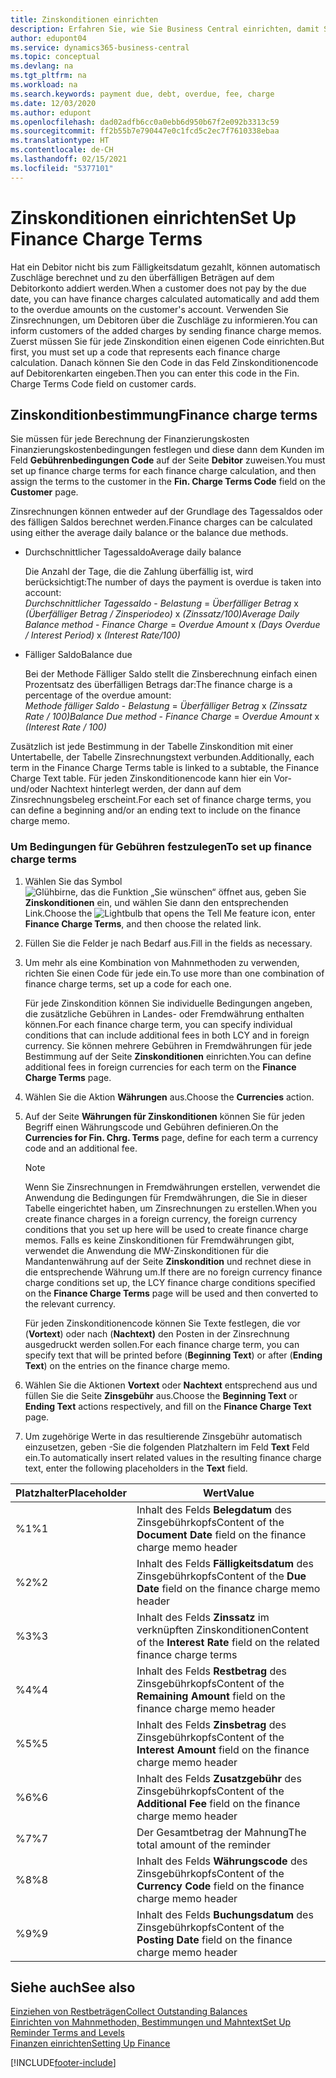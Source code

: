 ```yaml
---
title: Zinskonditionen einrichten
description: Erfahren Sie, wie Sie Business Central einrichten, damit Sie Debitoren über zusätzliche Gebühren informieren können, indem Sie Memos zu Finanzierungskosten senden.
author: edupont04
ms.service: dynamics365-business-central
ms.topic: conceptual
ms.devlang: na
ms.tgt_pltfrm: na
ms.workload: na
ms.search.keywords: payment due, debt, overdue, fee, charge
ms.date: 12/03/2020
ms.author: edupont
ms.openlocfilehash: dad02adfb6cc0a0ebb6d950b67f2e092b3313c59
ms.sourcegitcommit: ff2b55b7e790447e0c1fcd5c2ec7f7610338ebaa
ms.translationtype: HT
ms.contentlocale: de-CH
ms.lasthandoff: 02/15/2021
ms.locfileid: "5377101"
---
```

# <a name="set-up-finance-charge-terms"></a><span data-ttu-id="dc6cf-103">Zinskonditionen einrichten</span><span class="sxs-lookup"><span data-stu-id="dc6cf-103">Set Up Finance Charge Terms</span></span>

<span data-ttu-id="dc6cf-104">Hat ein Debitor nicht bis zum Fälligkeitsdatum gezahlt, können automatisch Zuschläge berechnet und zu den überfälligen Beträgen auf dem Debitorkonto addiert werden.</span><span class="sxs-lookup"><span data-stu-id="dc6cf-104">When a customer does not pay by the due date, you can have finance charges calculated automatically and add them to the overdue amounts on the customer's account.</span></span> <span data-ttu-id="dc6cf-105">Verwenden Sie Zinsrechnungen, um Debitoren über die Zuschläge zu informieren.</span><span class="sxs-lookup"><span data-stu-id="dc6cf-105">You can inform customers of the added charges by sending finance charge memos.</span></span> <span data-ttu-id="dc6cf-106">Zuerst müssen Sie für jede Zinskondition einen eigenen Code einrichten.</span><span class="sxs-lookup"><span data-stu-id="dc6cf-106">But first, you must set up a code that represents each finance charge calculation.</span></span> <span data-ttu-id="dc6cf-107">Danach können Sie den Code in das Feld Zinskonditionencode auf Debitorenkarten eingeben.</span><span class="sxs-lookup"><span data-stu-id="dc6cf-107">Then you can enter this code in the Fin. Charge Terms Code field on customer cards.</span></span>  

## <a name="finance-charge-terms"></a><span data-ttu-id="dc6cf-108">Zinskonditionbestimmung</span><span class="sxs-lookup"><span data-stu-id="dc6cf-108">Finance charge terms</span></span>

<span data-ttu-id="dc6cf-109">Sie müssen für jede Berechnung der Finanzierungskosten Finanzierungskostenbedingungen festlegen und diese dann dem Kunden im Feld **Gebührenbedingungen Code** auf der Seite **Debitor** zuweisen.</span><span class="sxs-lookup"><span data-stu-id="dc6cf-109">You must set up finance charge terms for each finance charge calculation, and then assign the terms to the customer in the **Fin. Charge Terms Code** field on the **Customer** page.</span></span>

<span data-ttu-id="dc6cf-110">Zinsrechnungen können entweder auf der Grundlage des Tagessaldos oder des fälligen Saldos berechnet werden.</span><span class="sxs-lookup"><span data-stu-id="dc6cf-110">Finance charges can be calculated using either the average daily balance or the balance due methods.</span></span>

* <span data-ttu-id="dc6cf-111">Durchschnittlicher Tagessaldo</span><span class="sxs-lookup"><span data-stu-id="dc6cf-111">Average daily balance</span></span>  
  
  <span data-ttu-id="dc6cf-112">Die Anzahl der Tage, die die Zahlung überfällig ist, wird berücksichtigt:</span><span class="sxs-lookup"><span data-stu-id="dc6cf-112">The number of days the payment is overdue is taken into account:</span></span>  
  <span data-ttu-id="dc6cf-113">*Durchschnittlicher Tagessaldo* - *Belastung* = *Überfälliger Betrag* x *(Überfälliger Betrag / Zinsperiodeo)* x *(Zinssatz/100)*</span><span class="sxs-lookup"><span data-stu-id="dc6cf-113">*Average Daily Balance method* - *Finance Charge* = *Overdue Amount* x *(Days Overdue / Interest Period)* x *(Interest Rate/100)*</span></span>

* <span data-ttu-id="dc6cf-114">Fälliger Saldo</span><span class="sxs-lookup"><span data-stu-id="dc6cf-114">Balance due</span></span>  
  
  <span data-ttu-id="dc6cf-115">Bei der Methode Fälliger Saldo stellt die Zinsberechnung einfach einen Prozentsatz des überfälligen Betrags dar:</span><span class="sxs-lookup"><span data-stu-id="dc6cf-115">The finance charge is a percentage of the overdue amount:</span></span>  
  <span data-ttu-id="dc6cf-116">*Methode fälliger Saldo* - *Belastung* = *Überfälliger Betrag* x *(Zinssatz Rate / 100)*</span><span class="sxs-lookup"><span data-stu-id="dc6cf-116">*Balance Due method* - *Finance Charge* = *Overdue Amount* x *(Interest Rate / 100)*</span></span>

<span data-ttu-id="dc6cf-117">Zusätzlich ist jede Bestimmung in der Tabelle Zinskondition mit einer Untertabelle, der Tabelle Zinsrechnungstext verbunden.</span><span class="sxs-lookup"><span data-stu-id="dc6cf-117">Additionally, each term in the Finance Charge Terms table is linked to a subtable, the Finance Charge Text table.</span></span> <span data-ttu-id="dc6cf-118">Für jeden Zinskonditionencode kann hier ein Vor- und/oder Nachtext hinterlegt werden, der dann auf dem Zinsrechnungsbeleg erscheint.</span><span class="sxs-lookup"><span data-stu-id="dc6cf-118">For each set of finance charge terms, you can define a beginning and/or an ending text to include on the finance charge memo.</span></span>

### <a name="to-set-up-finance-charge-terms"></a><span data-ttu-id="dc6cf-119">Um Bedingungen für Gebühren festzulegen</span><span class="sxs-lookup"><span data-stu-id="dc6cf-119">To set up finance charge terms</span></span>

1. <span data-ttu-id="dc6cf-120">Wählen Sie das Symbol ![Glühbirne, das die Funktion „Sie wünschen“ öffnet](media/ui-search/search_small.png "Tell me-Funktion") aus, geben Sie **Zinskonditionen** ein, und wählen Sie dann den entsprechenden Link.</span><span class="sxs-lookup"><span data-stu-id="dc6cf-120">Choose the ![Lightbulb that opens the Tell Me feature](media/ui-search/search_small.png "Tell me what you want to do") icon, enter **Finance Charge Terms**, and then choose the related link.</span></span>  
2. <span data-ttu-id="dc6cf-121">Füllen Sie die Felder je nach Bedarf aus.</span><span class="sxs-lookup"><span data-stu-id="dc6cf-121">Fill in the fields as necessary.</span></span>
3. <span data-ttu-id="dc6cf-122">Um mehr als eine Kombination von Mahnmethoden zu verwenden, richten Sie einen Code für jede ein.</span><span class="sxs-lookup"><span data-stu-id="dc6cf-122">To use more than one combination of finance charge terms, set up a code for each one.</span></span>

    <span data-ttu-id="dc6cf-123">Für jede Zinskondition können Sie individuelle Bedingungen angeben, die zusätzliche Gebühren in Landes- oder Fremdwährung enthalten können.</span><span class="sxs-lookup"><span data-stu-id="dc6cf-123">For each finance charge term, you can specify individual conditions that can include additional fees in both LCY and in foreign currency.</span></span> <span data-ttu-id="dc6cf-124">Sie können mehrere Gebühren in Fremdwährungen für jede Bestimmung auf der Seite **Zinskonditionen** einrichten.</span><span class="sxs-lookup"><span data-stu-id="dc6cf-124">You can define additional fees in foreign currencies for each term on the **Finance Charge Terms** page.</span></span>
4. <span data-ttu-id="dc6cf-125">Wählen Sie die Aktion **Währungen** aus.</span><span class="sxs-lookup"><span data-stu-id="dc6cf-125">Choose the **Currencies** action.</span></span>
5. <span data-ttu-id="dc6cf-126">Auf der Seite **Währungen für Zinskonditionen** können Sie für jeden Begriff einen Währungscode und Gebühren definieren.</span><span class="sxs-lookup"><span data-stu-id="dc6cf-126">On the **Currencies for Fin. Chrg. Terms** page, define for each term a currency code and an additional fee.</span></span>

    > [!NOTE]  
    > <span data-ttu-id="dc6cf-127">Wenn Sie Zinsrechnungen in Fremdwährungen erstellen, verwendet die Anwendung die Bedingungen für Fremdwährungen, die Sie in dieser Tabelle eingerichtet haben, um Zinsrechnungen zu erstellen.</span><span class="sxs-lookup"><span data-stu-id="dc6cf-127">When you create finance charges in a foreign currency, the foreign currency conditions that you set up here will be used to create finance charge memos.</span></span> <span data-ttu-id="dc6cf-128">Falls es keine Zinskonditionen für Fremdwährungen gibt, verwendet die Anwendung die MW-Zinskonditionen für die Mandantenwährung auf der Seite **Zinskondition** und rechnet diese in die entsprechende Währung um.</span><span class="sxs-lookup"><span data-stu-id="dc6cf-128">If there are no foreign currency finance charge conditions set up, the LCY finance charge conditions specified on the **Finance Charge Terms** page will be used and then converted to the relevant currency.</span></span>

    <span data-ttu-id="dc6cf-129">Für jeden Zinskonditionencode können Sie Texte festlegen, die vor (**Vortext**) oder nach (**Nachtext)** den Posten in der Zinsrechnung ausgedruckt werden sollen.</span><span class="sxs-lookup"><span data-stu-id="dc6cf-129">For each finance charge term, you can specify text that will be printed before (**Beginning Text**) or after (**Ending Text**) on the entries on the finance charge memo.</span></span>  
6. <span data-ttu-id="dc6cf-130">Wählen Sie die Aktionen **Vortext** oder **Nachtext** entsprechend aus und füllen Sie die Seite **Zinsgebühr** aus.</span><span class="sxs-lookup"><span data-stu-id="dc6cf-130">Choose the **Beginning Text** or **Ending Text** actions respectively, and fill on the **Finance Charge Text** page.</span></span>
7. <span data-ttu-id="dc6cf-131">Um zugehörige Werte in das resultierende Zinsgebühr automatisch einzusetzen, geben -Sie die folgenden Platzhaltern im Feld **Text** Feld ein.</span><span class="sxs-lookup"><span data-stu-id="dc6cf-131">To automatically insert related values in the resulting finance charge text, enter the following placeholders in the **Text** field.</span></span>

|<span data-ttu-id="dc6cf-132">Platzhalter</span><span class="sxs-lookup"><span data-stu-id="dc6cf-132">Placeholder</span></span>|<span data-ttu-id="dc6cf-133">Wert</span><span class="sxs-lookup"><span data-stu-id="dc6cf-133">Value</span></span>|  
|-----------------|-----------|  
|<span data-ttu-id="dc6cf-134">%1</span><span class="sxs-lookup"><span data-stu-id="dc6cf-134">%1</span></span>|<span data-ttu-id="dc6cf-135">Inhalt des Felds **Belegdatum** des Zinsgebührkopfs</span><span class="sxs-lookup"><span data-stu-id="dc6cf-135">Content of the **Document Date** field on the finance charge memo header</span></span>|  
|<span data-ttu-id="dc6cf-136">%2</span><span class="sxs-lookup"><span data-stu-id="dc6cf-136">%2</span></span>|<span data-ttu-id="dc6cf-137">Inhalt des Felds **Fälligkeitsdatum** des Zinsgebührkopfs</span><span class="sxs-lookup"><span data-stu-id="dc6cf-137">Content of the **Due Date** field on the finance charge memo header</span></span>|  
|<span data-ttu-id="dc6cf-138">%3</span><span class="sxs-lookup"><span data-stu-id="dc6cf-138">%3</span></span>|<span data-ttu-id="dc6cf-139">Inhalt des Felds **Zinssatz** im verknüpften Zinskonditionen</span><span class="sxs-lookup"><span data-stu-id="dc6cf-139">Content of the **Interest Rate** field on the related finance charge terms</span></span>|  
|<span data-ttu-id="dc6cf-140">%4</span><span class="sxs-lookup"><span data-stu-id="dc6cf-140">%4</span></span>|<span data-ttu-id="dc6cf-141">Inhalt des Felds **Restbetrag** des Zinsgebührkopfs</span><span class="sxs-lookup"><span data-stu-id="dc6cf-141">Content of the **Remaining Amount** field on the finance charge memo header</span></span>|  
|<span data-ttu-id="dc6cf-142">%5</span><span class="sxs-lookup"><span data-stu-id="dc6cf-142">%5</span></span>|<span data-ttu-id="dc6cf-143">Inhalt des Felds **Zinsbetrag** des Zinsgebührkopfs</span><span class="sxs-lookup"><span data-stu-id="dc6cf-143">Content of the **Interest Amount** field on the finance charge memo header</span></span>|  
|<span data-ttu-id="dc6cf-144">%6</span><span class="sxs-lookup"><span data-stu-id="dc6cf-144">%6</span></span>|<span data-ttu-id="dc6cf-145">Inhalt des Felds **Zusatzgebühr** des Zinsgebührkopfs</span><span class="sxs-lookup"><span data-stu-id="dc6cf-145">Content of the **Additional Fee** field on the finance charge memo header</span></span>|  
|<span data-ttu-id="dc6cf-146">%7</span><span class="sxs-lookup"><span data-stu-id="dc6cf-146">%7</span></span>|<span data-ttu-id="dc6cf-147">Der Gesamtbetrag der Mahnung</span><span class="sxs-lookup"><span data-stu-id="dc6cf-147">The total amount of the reminder</span></span>|  
|<span data-ttu-id="dc6cf-148">%8</span><span class="sxs-lookup"><span data-stu-id="dc6cf-148">%8</span></span>|<span data-ttu-id="dc6cf-149">Inhalt des Felds **Währungscode** des Zinsgebührkopfs</span><span class="sxs-lookup"><span data-stu-id="dc6cf-149">Content of the **Currency Code** field on the finance charge memo header</span></span>|  
|<span data-ttu-id="dc6cf-150">%9</span><span class="sxs-lookup"><span data-stu-id="dc6cf-150">%9</span></span>|<span data-ttu-id="dc6cf-151">Inhalt des Felds **Buchungsdatum** des Zinsgebührkopfs</span><span class="sxs-lookup"><span data-stu-id="dc6cf-151">Content of the **Posting Date** field on the finance charge memo header</span></span>|  

## <a name="see-also"></a><span data-ttu-id="dc6cf-152">Siehe auch</span><span class="sxs-lookup"><span data-stu-id="dc6cf-152">See also</span></span>

[<span data-ttu-id="dc6cf-153">Einziehen von Restbeträgen</span><span class="sxs-lookup"><span data-stu-id="dc6cf-153">Collect Outstanding Balances</span></span>](receivables-collect-outstanding-balances.md)  
[<span data-ttu-id="dc6cf-154">Einrichten von Mahnmethoden, Bestimmungen und Mahntext</span><span class="sxs-lookup"><span data-stu-id="dc6cf-154">Set Up Reminder Terms and Levels</span></span>](finance-setup-reminders.md)  
[<span data-ttu-id="dc6cf-155">Finanzen einrichten</span><span class="sxs-lookup"><span data-stu-id="dc6cf-155">Setting Up Finance</span></span>](finance-setup-finance.md)  


[!INCLUDE[footer-include](includes/footer-banner.md)]